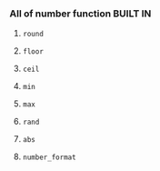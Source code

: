 ### All of number function BUILT IN

1. `round`

2. `floor`

3. `ceil`

4. `min`

5. `max`

6. `rand`

7. `abs`

8. `number_format`